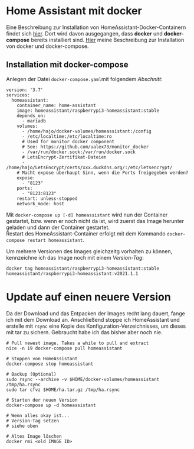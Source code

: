# Home Assistant mit docker
Eine Beschreibung zur Installation von HomeAssistant-Docker-Containern findet sich [hier](https://www.home-assistant.io/docs/installation/docker/). Dort wird davon ausgegangen, dass **docker** und **docker-compose** bereits installiert sind. [Hier](../docker.md) meine Beschreibung zur Installation von docker und docker-compose.

## Installation mit docker-compose
Anlegen der Datei `docker-compose.yaml`mit folgendem _Abschnitt_:

```
version: '3.7'
services:
  homeassistant:
    container_name: home-assistant
    image: homeassistant/raspberrypi3-homeassistant:stable
    depends_on:
      - mariadb
    volumes:
      - /home/hajo/docker-volumes/homeassistant:/config
      - /etc/localtime:/etc/localtime:ro
      # Used for monitor docker component
      # See: https://github.com/ualex73/monitor_docker
      - /var/run/docker.sock:/var/run/docker.sock
      # LetsEncrypt-Zertifikat-Dateien
      - /home/hajo/LetsEncrypt/certs/xxx.duckdns.org/:/etc/letsencrypt/
    # Macht expose überhaupt Sinn, wenn die Ports freigegeben werden?
    expose:
      - "8123"
    ports:
      - "8123:8123"
    restart: unless-stopped
    network_mode: host
```

Mit `docker-compose up [-d] homeassistant` wird nun der Container gestartet, bzw. wenn er noch nicht da ist, wird zuerst das Image herunter geladen und dann der Container gestartet.  
Restart des HomeAssistant-Container erfolgt mit dem Kommando `docker-compose restart homeassistant`.

Um mehrere Versionen des Images gleichzeitg vorhalten zu können, kennzeichne ich das Image noch mit einem _Version-Tag_:
```
docker tag homeassistant/raspberrypi3-homeassistant:stable homeassistant/raspberrypi3-homeassistant:v2021.1.1
```

# Update auf einen neuere Version

Da der Download und das Entpacken der Images recht lang dauert, fange ich mit dem Download an. Anschließend stoppe ich HomeAssistant und erstelle mit `rsync` eine Kopie des Konfiguration-Verzeichnisses, um dieses mit tar zu sichern. Gebraucht habe ich das bisher aber noch nie.


```
# Pull newest image. Takes a while to pull and extract
nice -n 19 docker-compose pull homeassistant

# Stoppen von HomeAssistant
docker-compose stop homeassistant

# Backup (Optional)
sudo rsync --archive -v $HOME/docker-volumes/homeassistant /tmp/ha.rsync
sudo tar cfvz $HOME/ha.tar.gz /tmp/ha.rsync

# Starten der neuen Version
docker-compose up -d homeassistant

# Wenn alles okay ist...
# Version-Tag setzen
# siehe oben

# Altes Image löschen
docker rmi <old IMAGE ID>
```
